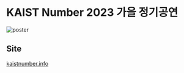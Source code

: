 # KAIST Number 2023 가을 정기공연

![poster](https://github.com/vinyl810/kaist-number-2023-fall/blob/master/public/mds/3.png?raw=true)

## Site
[kaistnumber.info](kaistnumber.info)